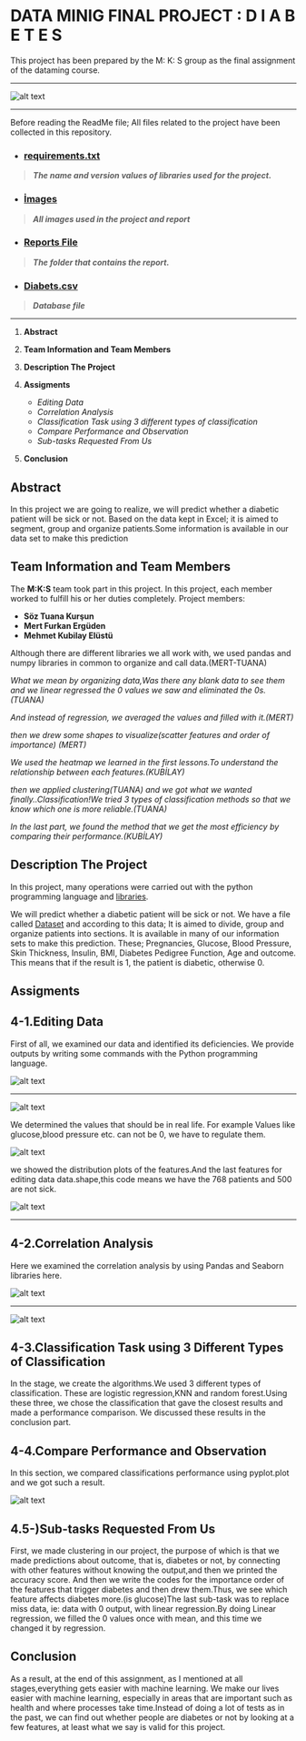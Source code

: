 # DATA MINIG FINAL PROJECT : D I A B E T E S

This project has been prepared by the M: K: S group as the final assignment of the dataming course.

---

![alt text](https://github.com/soztuanakursun/Data-Mining-Final-/blob/main/images/coverpage.jpg?raw=true)

---






Before reading the ReadMe file;
All files related to the project have been collected in this repository.
* ### [requirements.txt](https://github.com/soztuanakursun/Data-Mining-Final-/blob/main/requirements.txt)
> ***The name and version values of libraries used for the project.***
* ### [İmages](https://github.com/soztuanakursun/Data-Mining-Final-/tree/main/images)
> ***All images used in the project and report***
* ### [Reports File](https://github.com/soztuanakursun/Data-Mining-Final-/tree/main/Report%20Files) 
> ***The folder that contains the report.***
* ### [Diabets.csv](https://github.com/soztuanakursun/Data-Mining-Final-/blob/main/diabetes.csv)
> ***Database file***

---
1. **Abstract**
2. **Team Information and Team Members**
3. **Description The Project**
4. **Assigments**
   - *Editing Data*
   - *Correlation Analysis*
   - *Classification Task using 3 different types of classification*
   - *Compare Performance and Observation*
   - *Sub-tasks Requested From Us*
 
5. **Conclusion**
 


## Abstract

In this project we are going to realize, we will predict whether a diabetic patient will be sick or
not. Based on the data kept in Excel; it is aimed to segment, group and organize patients.Some
information is available in our data set to make this prediction


## Team Information  and Team Members
The **M:K:S** team took part in this project. In this project, each member worked to fulfill his or her duties completely. Project members:
* **Söz Tuana Kurşun**
* **Mert Furkan Ergüden**
* **Mehmet Kubilay Elüstü** 

Although there are different libraries
 we all work with, we used pandas and 
numpy libraries in common to organize and call data.(MERT-TUANA)

*What we mean by organizing data,Was there any blank data to see them and 
we linear regressed the 0 values ​​we saw and eliminated the 0s.(TUANA)*

*And instead of regression, we averaged the values ​​and filled with it.(MERT)*

*then we drew some shapes to visualize(scatter features and order of importance) (MERT)*

*We used the heatmap we learned in the first lessons.To understand the relationship between each features.(KUBİLAY)*

*then we applied clustering(TUANA)
and we got what we wanted finally..Classification!We tried 3 types
 of classification methods so that we know which one is more reliable.(TUANA)*

*In the last part, we found the method that we get the most efficiency by comparing their performance.(KUBİLAY)*


 

## Description The Project
In this project, many operations were carried out with the python programming language and [libraries](https://github.com/soztuanakursun/Data-Mining-Final-/blob/main/requirements.txt).

We will predict whether a diabetic patient will be sick or not. We have a file called [Dataset](https://github.com/soztuanakursun/Data-Mining-Final-/blob/main/diabetes.csv)
 and according to this data; It is aimed to divide, group and organize patients into sections. It is available in many of our information sets to make this prediction. These; Pregnancies, Glucose, Blood Pressure, Skin Thickness, Insulin, BMI, Diabetes Pedigree Function, Age and outcome. This means that if the result is 1, the patient is diabetic, otherwise 0.


## Assigments

## 4-1.Editing Data
First of all, we examined our data and identified its deficiencies. We provide outputs by writing some commands with the Python programming language.

![alt text](https://github.com/soztuanakursun/Data-Mining-Final-/blob/main/images/head.png?raw=true)

---

![alt text](https://github.com/soztuanakursun/Data-Mining-Final-/blob/main/images/info.png?raw=true)




We determined the values that should be in real life. For example Values like glucose,blood pressure etc. can not be 0, we have to regulate them.

![alt text](https://github.com/soztuanakursun/Data-Mining-Final-/blob/main/images/double.png?raw=true)



we showed the distribution plots of the features.And the last features for editing data data.shape,this code means we have the 768 patients and 500 are not sick.


![alt text](https://github.com/soztuanakursun/Data-Mining-Final-/blob/main/images/scatter.png?raw=true)



---

## 4-2.Correlation Analysis
Here we  examined the correlation analysis by  using Pandas and Seaborn  libraries here.

![alt text](https://github.com/soztuanakursun/Data-Mining-Final-/blob/main/images/corr.png?raw=true)

---

![alt text](https://github.com/soztuanakursun/Data-Mining-Final-/blob/main/images/heatmap.png?raw=true)


## 4-3.Classification Task using 3 Different Types of Classification
In the stage, we create the algorithms.We used 3 different types of classification. These are logistic
regression,KNN and random forest.Using these three, we chose the classification that gave the closest results and made a performance comparison. We discussed these results in the conclusion part.





## 4-4.Compare Performance and Observation
In this section, we compared classifications performance using pyplot.plot and we got such a result.
 
![alt text](https://github.com/soztuanakursun/Data-Mining-Final-/blob/main/images/compare.png?raw=true)



## 4.5-)Sub-tasks Requested From Us
First, we made clustering in our project, the purpose of which is that we made predictions about outcome, that is, diabetes or not, by connecting with other features without knowing the output,and then we printed the accuracy score.
And then we write the codes for the importance order of the features that trigger diabetes and then drew them.Thus, we see which feature affects diabetes more.(is glucose)The last sub-task was to replace miss data, ie: data with 0 output, with linear regression.By doing Linear regression, we filled the 0 values once with mean, and this time we changed it by regression.

 

## Conclusion
As a result, at the end of this assignment, as I mentioned at all stages,everything gets easier with machine learning. We make our lives easier with machine learning, especially in areas that are important such as health and where processes take time.Instead of doing a lot of tests as in the past, we can find out whether people are diabetes or not by looking at a few features, at least what we say is valid for this project.
